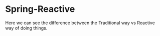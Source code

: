 # Spring-Reactive
Here we can see the difference between the Traditional way vs Reactive way of doing things.
